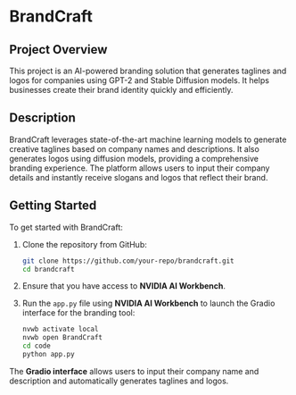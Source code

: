 # BrandCraft

## Project Overview

This project is an AI-powered branding solution that generates taglines and logos for companies using GPT-2 and Stable Diffusion models. It helps businesses create their brand identity quickly and efficiently.

## Description

BrandCraft leverages state-of-the-art machine learning models to generate creative taglines based on company names and descriptions. It also generates logos using diffusion models, providing a comprehensive branding experience. The platform allows users to input their company details and instantly receive slogans and logos that reflect their brand.

## Getting Started

To get started with BrandCraft:

1. Clone the repository from GitHub:
    ```bash
    git clone https://github.com/your-repo/brandcraft.git
    cd brandcraft
    ```
   
2. Ensure that you have access to **NVIDIA AI Workbench**.

3. Run the `app.py` file using **NVIDIA AI Workbench** to launch the Gradio interface for the branding tool:
    ```bash
    nvwb activate local
    nvwb open BrandCraft
    cd code
    python app.py
    ```

The **Gradio interface** allows users to input their company name and description and automatically generates taglines and logos.



